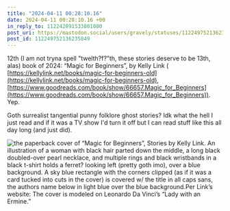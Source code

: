 ```yaml
---
title: "2024-04-11 00:28:10.16"
date: 2024-04-11 00:28:10.16 +00
in_reply_to: 112242091533801080
post_uri: https://mastodon.social/users/gravely/statuses/112249752136235849
post_id: 112249752136235849
---
```

12th (I am not tryna spell "twelth?f?”th, these stories deserve to be 13th, alas) book of 2024: “Magic for Beginners”, by Kelly Link ( [https://kellylink.net/books/magic-for-beginners-old](https://kellylink.net/books/magic-for-beginners-old), [https://www.goodreads.com/book/show/66657.Magic_for_Beginners](https://www.goodreads.com/book/show/66657.Magic_for_Beginners)). Yep.

Goth surrealist tangential punny folklore ghost stories? Idk what the hell I just read and if it was a TV show I'd turn it off but I can read stuff like this all day long (and just did).


![the paperback cover of “Magic for Beginners”, Stories by Kelly Link. An illustration of a woman with black hair parted down the middle, a long black doubled-over pearl necklace, and multiple rings and black wristbands in a black t-shirt holds a ferret? looking left (pretty goth imo), over a blue background. A sky blue rectangle with the corners clipped (as if it was a card tucked into cuts in the cover) is covered w/ the title in all caps sans, the authors name below in light blue over the blue background.Per Link’s website: The cover is modeled on Leonardo Da Vinci’s “Lady with an Ermine.”](/images/112249751866293220.jpeg)

